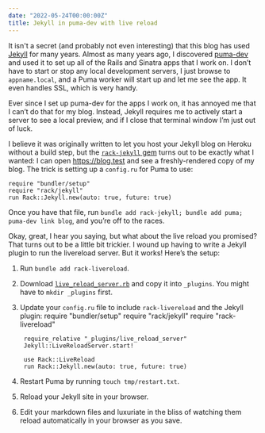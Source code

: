```yaml
---
date: "2022-05-24T00:00:00Z"
title: Jekyll in puma-dev with live reload
---
```

It isn't a secret (and probably not even interesting) that this blog has used [Jekyll](https://jekyllrb.com) for many years. Almost as many years ago, I discovered [puma-dev](https://github.com/puma/puma-dev) and used it to set up all of the Rails and Sinatra apps that I work on. I don’t have to start or stop any local development servers, I just browse to `appname.local`, and a Puma worker will start up and let me see the app. It even handles SSL, which is very handy.

Ever since I set up puma-dev for the apps I work on, it has annoyed me that I can’t do that for my blog. Instead, Jekyll requires me to actively start a server to see a local preview, and if I close that terminal window I’m just out of luck.

I believe it was originally written to let you host your Jekyll blog on Heroku without a build step, but the [`rack-jekyll` gem](https://github.com/adaoraul/rack-jekyll) turns out to be exactly what I wanted: I can open https://blog.test and see a freshly-rendered copy of my blog. The trick is setting up a `config.ru` for Puma to use:

	require "bundler/setup"
	require "rack/jekyll"
	run Rack::Jekyll.new(auto: true, future: true)

Once you have that file, run `bundle add rack-jekyll; bundle add puma; puma-dev link blog`, and you’re off to the races.

Okay, great, I hear you saying, but what about the live reload you promised? That turns out to be a little bit trickier. I wound up having to write a Jekyll plugin to run the livereload server. But it works! Here’s the setup:

1. Run `bundle add rack-livereload`.
2. Download <a href="https://andre.arko.net/2022/05/24/jekyll-in-puma-dev-with-live-reload/live_reload_server.rb">`live_reload_server.rb`</a> and copy it into `_plugins`. You might have to `mkdir _plugins` first.
3. Update your `config.ru` file to include `rack-livereload` and the Jekyll plugin:
		require "bundler/setup"
		require "rack/jekyll"
		require "rack-livereload"
		
		require_relative "_plugins/live_reload_server"
		Jekyll::LiveReloadServer.start!
		
		use Rack::LiveReload
		run Rack::Jekyll.new(auto: true, future: true)
4. Restart Puma by running `touch tmp/restart.txt`.
5. Reload your Jekyll site in your browser.
6. Edit your markdown files and luxuriate in the bliss of watching them reload automatically in your browser as you save.
